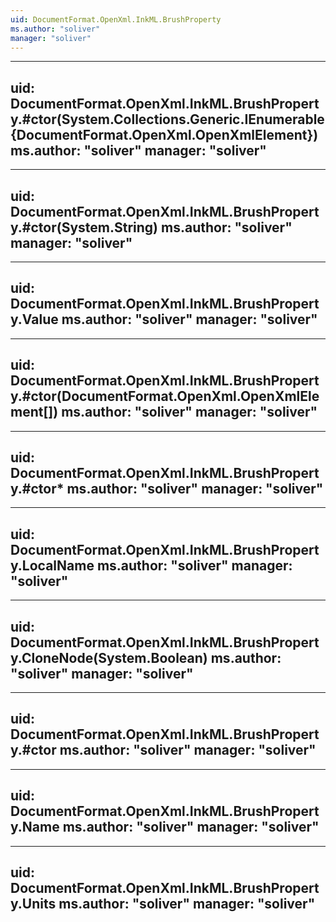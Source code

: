 ```yaml
---
uid: DocumentFormat.OpenXml.InkML.BrushProperty
ms.author: "soliver"
manager: "soliver"
---
```


---
uid: DocumentFormat.OpenXml.InkML.BrushProperty.#ctor(System.Collections.Generic.IEnumerable{DocumentFormat.OpenXml.OpenXmlElement})
ms.author: "soliver"
manager: "soliver"
---

---
uid: DocumentFormat.OpenXml.InkML.BrushProperty.#ctor(System.String)
ms.author: "soliver"
manager: "soliver"
---

---
uid: DocumentFormat.OpenXml.InkML.BrushProperty.Value
ms.author: "soliver"
manager: "soliver"
---

---
uid: DocumentFormat.OpenXml.InkML.BrushProperty.#ctor(DocumentFormat.OpenXml.OpenXmlElement[])
ms.author: "soliver"
manager: "soliver"
---

---
uid: DocumentFormat.OpenXml.InkML.BrushProperty.#ctor*
ms.author: "soliver"
manager: "soliver"
---

---
uid: DocumentFormat.OpenXml.InkML.BrushProperty.LocalName
ms.author: "soliver"
manager: "soliver"
---

---
uid: DocumentFormat.OpenXml.InkML.BrushProperty.CloneNode(System.Boolean)
ms.author: "soliver"
manager: "soliver"
---

---
uid: DocumentFormat.OpenXml.InkML.BrushProperty.#ctor
ms.author: "soliver"
manager: "soliver"
---

---
uid: DocumentFormat.OpenXml.InkML.BrushProperty.Name
ms.author: "soliver"
manager: "soliver"
---

---
uid: DocumentFormat.OpenXml.InkML.BrushProperty.Units
ms.author: "soliver"
manager: "soliver"
---
